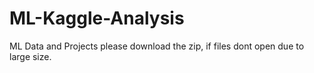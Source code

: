 # ML-Kaggle-Analysis
ML Data and Projects
please download the zip, if files dont open due to large size.
